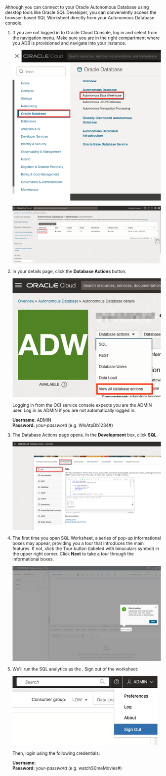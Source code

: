 <!--
    {
        "name":"Connect with SQL Worksheet as non-admin user",
        "description":"Connect to Autonomous Database using the SQL Worksheet in Database Actions. Non-admin user."
    }
-->
Although you can connect to your Oracle Autonomous Database using desktop tools like Oracle SQL Developer, you can conveniently access the browser-based SQL Worksheet directly from your Autonomous Database console.

1. If you are not logged in to Oracle Cloud Console, log in and select **[](var:db_workload_type)** from the navigation menu. Make sure you are in the right compartment where you ADB is provisioned and navigate into your **[](var:db_display_name)** instance.

    ![Oracle Home page left navigation menu.](./images/database-adw.png " ")


    ![Autonomous Databases homepage.](./images/step1.1-adb.png " ")

2. In your **[](var:db_display_name)** details page, click the **Database Actions** button.

    ![Click Database Actions button.](./images/adb-dbactions-goto.png " ")

    Logging in from the OCI service console expects you are the ADMIN user. Log in as ADMIN if you are not automatically logged in.
    
    **Username:** ADMIN    
    **Password:** *your-password* (e.g. WlsAtpDb1234#)

3. The Database Actions page opens. In the **Development** box, click **SQL**.

    ![Click SQL.](./images/adb-dbactions-click-sql.png " ")

4. The first time you open SQL Worksheet, a series of pop-up informational boxes may appear, providing you a tour that introduces the main features. If not, click the Tour button (labeled with binoculars symbol) in the upper right corner. Click **Next** to take a tour through the informational boxes.

    ![SQL Worksheet.](./images/adb-sql-worksheet-opening-tour.png " ")

5. We'll run the SQL analytics as the **[](var:db_user_name)**. Sign out of the worksheet:
    
    ![Log out.](./images/log-out-dbactions.png " ")

    Then, login using the following credentials:
    
    **Username:** [](var:db_user_name)    
    **Password:** *your-password* (e.g. watchS0meMovies#)